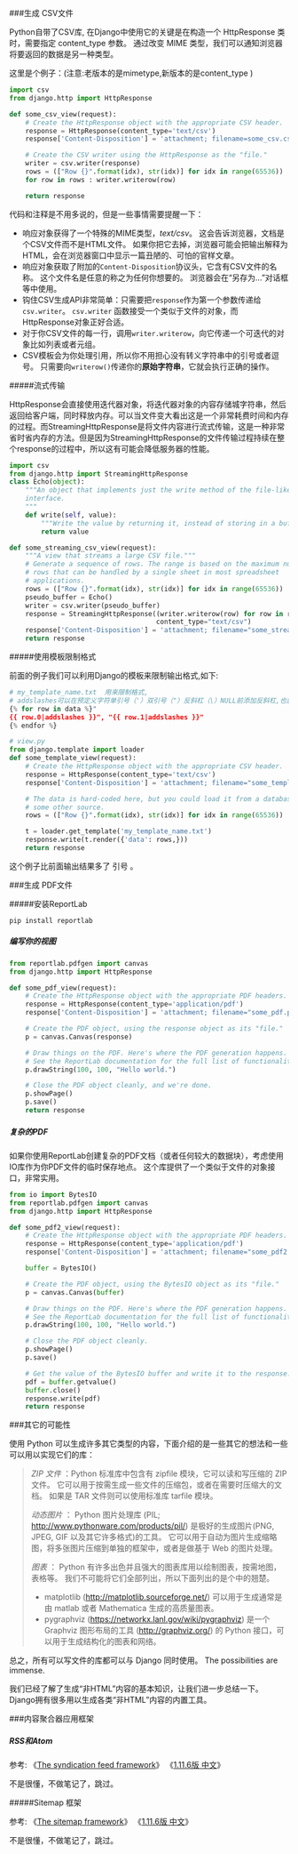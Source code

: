 ###生成 CSV文件

Python自带了CSV库, 在Django中使用它的关键是在构造一个 HttpResponse 类时，需要指定 content_type 参数。 通过改变 MIME 类型，我们可以通知浏览器将要返回的数据是另一种类型。

这里是个例子：(注意:老版本的是mimetype,新版本的是content_type )

```python
import csv
from django.http import HttpResponse

def some_csv_view(request):
    # Create the HttpResponse object with the appropriate CSV header.
    response = HttpResponse(content_type='text/csv')
    response['Content-Disposition'] = 'attachment; filename=some_csv.csv'

    # Create the CSV writer using the HttpResponse as the "file."
    writer = csv.writer(response)
    rows = (["Row {}".format(idx), str(idx)] for idx in range(65536))
    for row in rows : writer.writerow(row) 

    return response
```

代码和注释是不用多说的，但是一些事情需要提醒一下：

- 响应对象获得了一个特殊的MIME类型，*text/csv*。 这会告诉浏览器，文档是个CSV文件而不是HTML文件。 如果你把它去掉，浏览器可能会把输出解释为HTML，会在浏览器窗口中显示一篇丑陋的、可怕的官样文章。
- 响应对象获取了附加的`Content-Disposition`协议头，它含有CSV文件的名称。 这个文件名是任意的称之为任何你想要的。 浏览器会在“另存为...”对话框等中使用。
- 钩住CSV生成API非常简单：只需要把`response`作为第一个参数传递给`csv.writer`。 `csv.writer` 函数接受一个类似于文件的对象，而HttpResponse对象正好合适。
- 对于你CSV文件的每一行，调用`writer.writerow`，向它传递一个可迭代的对象比如列表或者元组。
- CSV模板会为你处理引用，所以你不用担心没有转义字符串中的引号或者逗号。 只需要向`writerow()`传递你的**原始字符串**，它就会执行正确的操作。

#####流式传输

HttpResponse会直接使用迭代器对象，将迭代器对象的内容存储城字符串，然后返回给客户端，同时释放内存。可以当文件变大看出这是一个非常耗费时间和内存的过程。而StreamingHttpResponse是将文件内容进行流式传输，这是一种非常省时省内存的方法。但是因为StreamingHttpResponse的文件传输过程持续在整个response的过程中，所以这有可能会降低服务器的性能。

~~~python
import csv
from django.http import StreamingHttpResponse
class Echo(object):
    """An object that implements just the write method of the file-like
    interface.
    """
    def write(self, value):
        """Write the value by returning it, instead of storing in a buffer."""
        return value

def some_streaming_csv_view(request):
    """A view that streams a large CSV file."""
    # Generate a sequence of rows. The range is based on the maximum number of
    # rows that can be handled by a single sheet in most spreadsheet
    # applications.
    rows = (["Row {}".format(idx), str(idx)] for idx in range(65536))
    pseudo_buffer = Echo()
    writer = csv.writer(pseudo_buffer)
    response = StreamingHttpResponse((writer.writerow(row) for row in rows),
                                     content_type="text/csv")
    response['Content-Disposition'] = 'attachment; filename="some_streaming_csv.csv"'
    return response
~~~

#####使用模板限制格式

前面的例子我们可以利用Django的模板来限制输出格式,如下:

~~~python
# my_template_name.txt  用来限制格式,
# addslashes可以在预定义字符单引号（'）双引号（"）反斜杠（\）NULL前添加反斜杠,也就是原样输出
{% for row in data %}"
{{ row.0|addslashes }}", "{{ row.1|addslashes }}"
{% endfor %}

# view.py
from django.template import loader
def some_template_view(request):
    # Create the HttpResponse object with the appropriate CSV header.
    response = HttpResponse(content_type='text/csv')
    response['Content-Disposition'] = 'attachment; filename="some_template.csv"'

    # The data is hard-coded here, but you could load it from a database or
    # some other source.
    rows = (["Row {}".format(idx), str(idx)] for idx in range(65536))

    t = loader.get_template('my_template_name.txt')
    response.write(t.render({'data': rows,}))
    return response
~~~

这个例子比前面输出结果多了 引号 。

###生成 PDF文件

#####安装ReportLab

~~~
pip install reportlab
~~~

##### 编写你的视图

~~~python
from reportlab.pdfgen import canvas
from django.http import HttpResponse

def some_pdf_view(request):
    # Create the HttpResponse object with the appropriate PDF headers.
    response = HttpResponse(content_type='application/pdf')
    response['Content-Disposition'] = 'attachment; filename="some_pdf.pdf"'

    # Create the PDF object, using the response object as its "file."
    p = canvas.Canvas(response)

    # Draw things on the PDF. Here's where the PDF generation happens.
    # See the ReportLab documentation for the full list of functionality.
    p.drawString(100, 100, "Hello world.")

    # Close the PDF object cleanly, and we're done.
    p.showPage()
    p.save()
    return response
~~~

##### 复杂的PDF

如果你使用ReportLab创建复杂的PDF文档（或者任何较大的数据块），考虑使用IO库作为你PDF文件的临时保存地点。 这个库提供了一个类似于文件的对象接口，非常实用。

~~~python
from io import BytesIO
from reportlab.pdfgen import canvas
from django.http import HttpResponse

def some_pdf2_view(request):
    # Create the HttpResponse object with the appropriate PDF headers.
    response = HttpResponse(content_type='application/pdf')
    response['Content-Disposition'] = 'attachment; filename="some_pdf2.pdf"'

    buffer = BytesIO()

    # Create the PDF object, using the BytesIO object as its "file."
    p = canvas.Canvas(buffer)

    # Draw things on the PDF. Here's where the PDF generation happens.
    # See the ReportLab documentation for the full list of functionality.
    p.drawString(100, 100, "Hello world.")

    # Close the PDF object cleanly.
    p.showPage()
    p.save()

    # Get the value of the BytesIO buffer and write it to the response.
    pdf = buffer.getvalue()
    buffer.close()
    response.write(pdf)
    return response
~~~

###其它的可能性

使用 Python 可以生成许多其它类型的内容，下面介绍的是一些其它的想法和一些可以用以实现它们的库：

> *ZIP 文件* ：Python 标准库中包含有 zipfile 模块，它可以读和写压缩的 ZIP 文件。 它可以用于按需生成一些文件的压缩包，或者在需要时压缩大的文档。 如果是 TAR 文件则可以使用标准库 tarfile 模块。
>
> *动态图片* ： Python 图片处理库 (PIL; <http://www.pythonware.com/products/pil/>) 是极好的生成图片(PNG, JPEG, GIF 以及其它许多格式)的工具。 它可以用于自动为图片生成缩略图，将多张图片压缩到单独的框架中，或者是做基于 Web 的图片处理。
>
> *图表* ： Python 有许多出色并且强大的图表库用以绘制图表，按需地图，表格等。 我们不可能将它们全部列出，所以下面列出的是个中的翘楚。
>
> - matplotlib (<http://matplotlib.sourceforge.net/>) 可以用于生成通常是由 matlab 或者 Mathematica 生成的高质量图表。
> - pygraphviz (<https://networkx.lanl.gov/wiki/pygraphviz>) 是一个 Graphviz 图形布局的工具 (<http://graphviz.org/>) 的 Python 接口，可以用于生成结构化的图表和网络。

总之，所有可以写文件的库都可以与 Django 同时使用。 The possibilities are immense.

我们已经了解了生成“非HTML”内容的基本知识，让我们进一步总结一下。 Django拥有很多用以生成各类“非HTML”内容的内置工具。

###内容聚合器应用框架

##### RSS和Atom

参考:  《[The syndication feed framework](https://docs.djangoproject.com/en/2.0/ref/contrib/syndication/)》    《[1.11.6版 中文](https://yiyibooks.cn/xx/Django_1.11.6/ref/contrib/syndication.html)》  

不是很懂，不做笔记了，跳过。

#####Sitemap 框架

参考:  《[The sitemap framework](https://docs.djangoproject.com/en/2.0/ref/contrib/sitemaps/)》    《[1.11.6版 中文](https://yiyibooks.cn/xx/Django_1.11.6/ref/contrib/sitemaps.html)》  

不是很懂，不做笔记了，跳过。



